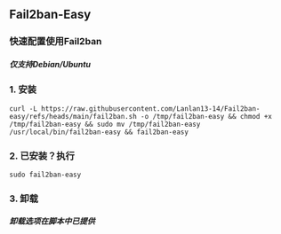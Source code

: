 ## Fail2ban-Easy
### 快速配置使用Fail2ban
##### 仅支持Debian/Ubuntu
### 1. 安装
```
curl -L https://raw.githubusercontent.com/Lanlan13-14/Fail2ban-easy/refs/heads/main/fail2ban.sh -o /tmp/fail2ban-easy && chmod +x /tmp/fail2ban-easy && sudo mv /tmp/fail2ban-easy /usr/local/bin/fail2ban-easy && fail2ban-easy
```
### 2. 已安装？执行
```
sudo fail2ban-easy
```
### 3. 卸载
##### 卸载选项在脚本中已提供